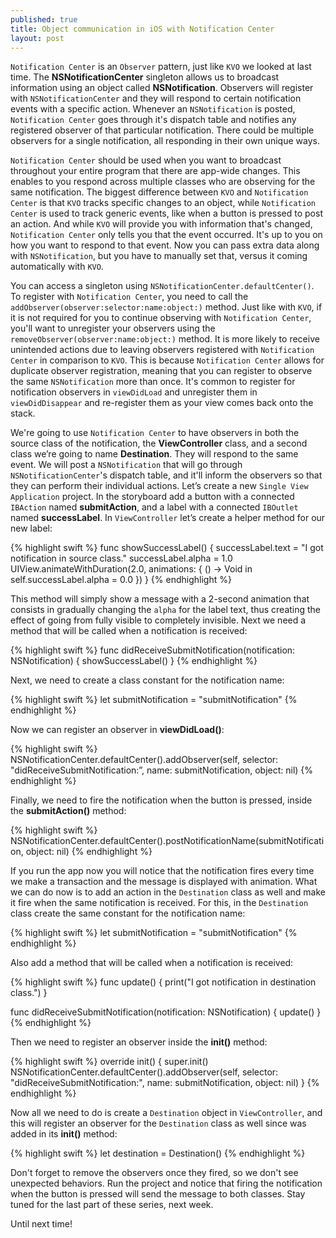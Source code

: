 ```yaml
---
published: true
title: Object communication in iOS with Notification Center
layout: post
---
```

`Notification Center` is an `Observer` pattern, just like `KVO` we looked at last time. The __NSNotificationCenter__ singleton allows us to broadcast information using an object called __NSNotification__. Observers will register with `NSNotificationCenter` and they will respond to certain notification events with a specific action. Whenever an `NSNotification` is posted, `Notification Center` goes through it's dispatch table and notifies any registered observer of that particular notification. There could be multiple observers for a single notification, all responding in their own unique ways. 

`Notification Center` should be used when you want to broadcast throughout your entire program that there are app-wide changes. This enables to you respond across multiple classes who are observing for the same notification. The biggest difference between `KVO` and `Notification Center` is that `KVO` tracks specific changes to an object, while `Notification Center` is used to track generic events, like when a button is pressed to post an action. And while `KVO` will provide you with information that's changed, `Notification Center` only tells you that the event occurred. It's up to you on how you want to respond to that event. Now you can pass extra data along with `NSNotification`, but you have to manually set that, versus it coming automatically with `KVO`.

You can access a singleton using `NSNotificationCenter.defaultCenter()`. To register with `Notification Center`, you need to call the `addObserver(observer:selector:name:object:)` method. Just like with `KVO`, if it is not required for you to continue observing with `Notification Center`, you'll want to unregister your observers using the `removeObserver(observer:name:object:)` method. It is more likely to receive unintended actions due to leaving observers registered with `Notification Center` in comparison to `KVO`. This is because `Notification Center` allows for duplicate observer registration, meaning that you can register to observe the same `NSNotification` more than once. It's common to register for notification observers in `viewDidLoad` and unregister them in `viewDidDisappear` and re-register them as your view comes back onto the stack. 

We're going to use `Notification Center` to have observers in both the source class of the notification, the __ViewController__ class, and a second class we’re going to name __Destination__. They will respond to the same event. We will post a `NSNotification` that will go through `NSNotificationCenter`'s dispatch table, and it'll inform the observers so that they can perform their individual actions. Let’s create a new `Single View Application` project. In the storyboard add a button with a connected `IBAction` named __submitAction__, and a label with a connected `IBOutlet` named __successLabel__. In `ViewController` let’s create a helper method for our new label:

{% highlight swift %}
func showSuccessLabel() {
    successLabel.text = "I got notification in source class."
    successLabel.alpha = 1.0
    UIView.animateWithDuration(2.0, animations: { () -> Void in
        self.successLabel.alpha = 0.0
    })
}
{% endhighlight %}

This method will simply show a message with a 2-second animation that consists in gradually changing the `alpha` for the label text, thus creating the effect of going from fully visible to completely invisible. Next we need a method that will be called when a notification is received:

{% highlight swift %}
func didReceiveSubmitNotification(notification: NSNotification) {
    showSuccessLabel()
}
{% endhighlight %}

Next, we need to create a class constant for the notification name:

{% highlight swift %}
let submitNotification = "submitNotification"
{% endhighlight %}

Now we can register an observer in __viewDidLoad()__:

{% highlight swift %}
NSNotificationCenter.defaultCenter().addObserver(self, selector: "didReceiveSubmitNotification:”, name: submitNotification, object: nil)
{% endhighlight %}

Finally, we need to fire the notification when the button is pressed, inside the __submitAction()__ method:

{% highlight swift %}
NSNotificationCenter.defaultCenter().postNotificationName(submitNotification, object: nil)
{% endhighlight %}

If you run the app now you will notice that the notification fires every time we make a transaction and the message is displayed with animation. What we can do now is to add an action in the `Destination` class as well and make it fire when the same notification is received. For this, in the `Destination` class create the same constant for the notification name:

{% highlight swift %}
let submitNotification = "submitNotification"
{% endhighlight %}

Also add a method that will be called when a notification is received:

{% highlight swift %}
func update() {
    print("I got notification in destination class.")
}

func didReceiveSubmitNotification(notification: NSNotification) {
    update()
}
{% endhighlight %}

Then we need to register an observer inside the __init()__ method:

{% highlight swift %}
override init() {
    super.init()
    NSNotificationCenter.defaultCenter().addObserver(self, selector: "didReceiveSubmitNotification:", name: submitNotification, object: nil)
}
{% endhighlight %}

Now all we need to do is create a `Destination` object in `ViewController`, and this will register an observer for the `Destination` class as well since was added in its __init()__ method:

{% highlight swift %}
let destination = Destination()
{% endhighlight %}

Don't forget to remove the observers once they fired, so we don't see unexpected behaviors. Run the project and notice that firing the notification when the button is pressed will send the message to both classes. Stay tuned for the last part of these series, next week.

Until next time!
